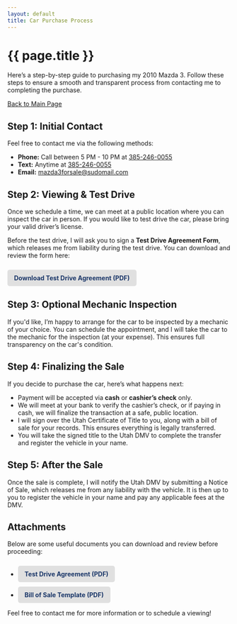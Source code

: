 ```yaml
---
layout: default
title: Car Purchase Process
---
```


<div class="section header-section">
  <h1>{{ page.title }}</h1>
  <p>Here’s a step-by-step guide to purchasing my 2010 Mazda 3. Follow these steps to ensure a smooth and transparent process from contacting me to completing the purchase.</p>
  <a href="{{ site.baseurl }}/" class="view-more">Back to Main Page</a>
</div>

<div class="section main-content">
  <h2>Step 1: Initial Contact</h2>
  <p>Feel free to contact me via the following methods:</p>
  <ul>
    <li><strong>Phone:</strong> Call between 5 PM - 10 PM at <a href="tel:+13852460055">385-246-0055</a></li>
    <li><strong>Text:</strong> Anytime at <a href="sms:+13852460055">385-246-0055</a></li>
    <li><strong>Email:</strong> <a href="mailto:mazda3forsale@sudomail.com">mazda3forsale@sudomail.com</a></li>
  </ul>

  <h2>Step 2: Viewing & Test Drive</h2>
  <p>Once we schedule a time, we can meet at a public location where you can inspect the car in person. If you would like to test drive the car, please bring your valid driver’s license.</p>
  <p>Before the test drive, I will ask you to sign a <strong>Test Drive Agreement Form</strong>, which releases me from liability during the test drive. You can download and review the form here:</p>
  <a href="{{ site.baseurl }}/assets/docs/test-drive-agreement.pdf" class="download-link">Download Test Drive Agreement (PDF)</a>


  <h2>Step 3: Optional Mechanic Inspection</h2>
  <p>If you'd like, I’m happy to arrange for the car to be inspected by a mechanic of your choice. You can schedule the appointment, and I will take the car to the mechanic for the inspection (at your expense). This ensures full transparency on the car's condition.</p>

  <h2>Step 4: Finalizing the Sale</h2>
  <p>If you decide to purchase the car, here’s what happens next:</p>
  <ul>
    <li>Payment will be accepted via <strong>cash</strong> or <strong>cashier’s check</strong> only.</li>
    <li>We will meet at your bank to verify the cashier’s check, or if paying in cash, we will finalize the transaction at a safe, public location.</li>
    <li>I will sign over the Utah Certificate of Title to you, along with a bill of sale for your records. This ensures everything is legally transferred.</li>
    <li>You will take the signed title to the Utah DMV to complete the transfer and register the vehicle in your name.</li>
  </ul>

  <h2>Step 5: After the Sale</h2>
  <p>Once the sale is complete, I will notify the Utah DMV by submitting a Notice of Sale, which releases me from any liability with the vehicle. It is then up to you to register the vehicle in your name and pay any applicable fees at the DMV.</p>

  <h2>Attachments</h2>
  <p>Below are some useful documents you can download and review before proceeding:</p>
  <ul>
    <li><a href="{{ site.baseurl }}/assets/docs/test-drive-agreement.pdf" class="download-link">Test Drive Agreement (PDF)</a></li>
    <li><a href="{{ site.baseurl }}/assets/docs/bill-of-sale.pdf" class="download-link">Bill of Sale Template (PDF)</a></li>
  </ul>
</div>

<div class="section footer-section">
  <p>Feel free to contact me for more information or to schedule a viewing!</p>
</div>

<style>
.download-link {
    color: #1a3668;
    font-weight: bold;
    text-decoration: none;
    background-color: #e0e0e0;
    padding: 10px 15px;
    border-radius: 5px;
    display: inline-block;
    margin-top: 10px;
}

.download-link:hover {
    background-color: #cccccc;
}
</style>
